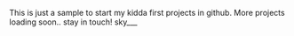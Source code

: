 This is just a sample to start my  kidda first projects in github. More projects loading soon.. stay in touch! 
sky___
